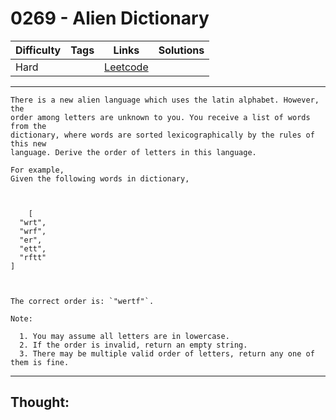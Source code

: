 # 0269 - Alien Dictionary

Difficulty  | Tags | Links | Solutions
----------- | ---- | ----- | -----
Hard |  | [Leetcode](https://leetcode.com/problems/alien-dictionary/description/) |


-----------

```
There is a new alien language which uses the latin alphabet. However, the
order among letters are unknown to you. You receive a list of words from the
dictionary, where words are sorted lexicographically by the rules of this new
language. Derive the order of letters in this language.

For example,
Given the following words in dictionary,



    [  "wrt",  "wrf",  "er",  "ett",  "rftt"]



The correct order is: `"wertf"`.

Note:

  1. You may assume all letters are in lowercase.
  2. If the order is invalid, return an empty string.
  3. There may be multiple valid order of letters, return any one of them is fine.
```

-----------

## Thought:
